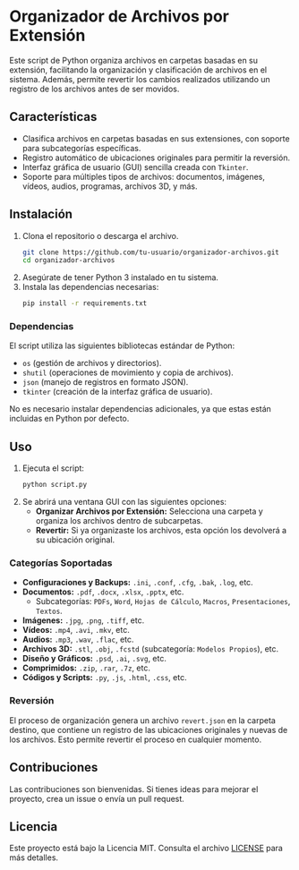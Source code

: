 
# Organizador de Archivos por Extensión

Este script de Python organiza archivos en carpetas basadas en su extensión, facilitando la organización y clasificación de archivos en el sistema. Además, permite revertir los cambios realizados utilizando un registro de los archivos antes de ser movidos.

## Características

- Clasifica archivos en carpetas basadas en sus extensiones, con soporte para subcategorías específicas.
- Registro automático de ubicaciones originales para permitir la reversión.
- Interfaz gráfica de usuario (GUI) sencilla creada con `Tkinter`.
- Soporte para múltiples tipos de archivos: documentos, imágenes, vídeos, audios, programas, archivos 3D, y más.

## Instalación

1. Clona el repositorio o descarga el archivo.
   ```bash
   git clone https://github.com/tu-usuario/organizador-archivos.git
   cd organizador-archivos
   ```
2. Asegúrate de tener Python 3 instalado en tu sistema.
3. Instala las dependencias necesarias:
   ```bash
   pip install -r requirements.txt
   ```

### Dependencias

El script utiliza las siguientes bibliotecas estándar de Python:

- `os` (gestión de archivos y directorios).
- `shutil` (operaciones de movimiento y copia de archivos).
- `json` (manejo de registros en formato JSON).
- `tkinter` (creación de la interfaz gráfica de usuario).

No es necesario instalar dependencias adicionales, ya que estas están incluidas en Python por defecto.

## Uso

1. Ejecuta el script:
   ```bash
   python script.py
   ```
2. Se abrirá una ventana GUI con las siguientes opciones:
   - **Organizar Archivos por Extensión:** Selecciona una carpeta y organiza los archivos dentro de subcarpetas.
   - **Revertir:** Si ya organizaste los archivos, esta opción los devolverá a su ubicación original.

### Categorías Soportadas

- **Configuraciones y Backups:** `.ini`, `.conf`, `.cfg`, `.bak`, `.log`, etc.
- **Documentos:** `.pdf`, `.docx`, `.xlsx`, `.pptx`, etc.
  - Subcategorías: `PDFs`, `Word`, `Hojas de Cálculo`, `Macros`, `Presentaciones`, `Textos`.
- **Imágenes:** `.jpg`, `.png`, `.tiff`, etc.
- **Vídeos:** `.mp4`, `.avi`, `.mkv`, etc.
- **Audios:** `.mp3`, `.wav`, `.flac`, etc.
- **Archivos 3D:** `.stl`, `.obj`, `.fcstd` (subcategoría: `Modelos Propios`), etc.
- **Diseño y Gráficos:** `.psd`, `.ai`, `.svg`, etc.
- **Comprimidos:** `.zip`, `.rar`, `.7z`, etc.
- **Códigos y Scripts:** `.py`, `.js`, `.html`, `.css`, etc.

### Reversión

El proceso de organización genera un archivo `revert.json` en la carpeta destino, que contiene un registro de las ubicaciones originales y nuevas de los archivos. Esto permite revertir el proceso en cualquier momento.

## Contribuciones

Las contribuciones son bienvenidas. Si tienes ideas para mejorar el proyecto, crea un issue o envía un pull request.

## Licencia

Este proyecto está bajo la Licencia MIT. Consulta el archivo [LICENSE](LICENSE) para más detalles.

